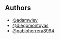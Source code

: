 ## Authors

- <a href="https://github.com/adamwlev">@adamwlev</a>
- <a href="https://github.com/diegomontoyas">@diegomontoyas</a>
- <a href="https://github.com/pabloherrera8994">@pabloherrera8994</a>
